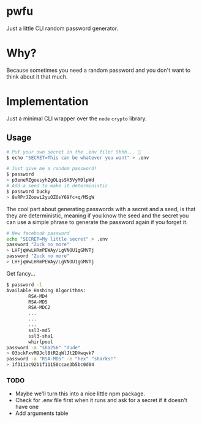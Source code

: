 # pwfu

Just a little CLI random password generator.

# Why?

Because sometimes you need a random password and you don't want to think about it that much.

# Implementation

Just a minimal CLI wrapper over the `node` `crypto` library.

## Usage

```bash
# Put your own secret in the .env file! Shhh... 🤫
$ echo "SECRET=This can be whatever you want" > .env
```

```bash
# Just give me a random password!
$ password
> p3eneRZgoesyhZgOLqsSX5VyM9lpWd
# Add a seed to make it deterministic
$ password bucky
> 8vRPrJZoowi2yuOZOsY69fc+q/MSgW
```

The cool part about generating passwords with a secret and a seed, is that they are deterministic, meaning if you know the seed and the secret you can use a simple phrase to generate the password again if you forget it.

```bash
# New facebook password
echo "SECRET=My little secret" > .env
password "Zuck no more"
> LHFjqWwLHRmPEWAy/LgVNOU1gGMVTj
password "Zuck no more"
> LHFjqWwLHRmPEWAy/LgVNOU1gGMVTj
```

Get fancy...
```bash
$ password -l
Available Hashing Algorithms:
        RSA-MD4
        RSA-MD5
        RSA-MDC2
        ...
        ...
        ...
        ssl3-md5
        ssl3-sha1
        whirlpool
password -a "sha256" "dude"
> O3bckFxvM9Jcl8tR2qWlJt2DXwqvk7
password -a "RSA-MD5" -e "hex" "sharks!"
> 1f311ac92b1f11150ccae3b5bc0d04
```

### TODO

- Maybe we'll turn this into a nice little npm package.
- Check for .env file first when it runs and ask for a secret if it doesn't have one
- Add arguments table